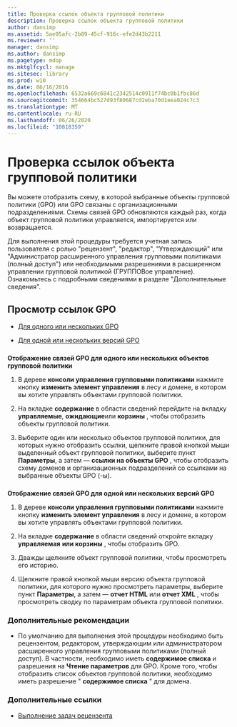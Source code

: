 ```yaml
---
title: Проверка ссылок объекта групповой политики
description: Проверка ссылок объекта групповой политики
author: dansimp
ms.assetid: 5ae95afc-2b89-45cf-916c-efe2d43b2211
ms.reviewer: ''
manager: dansimp
ms.author: dansimp
ms.pagetype: mdop
ms.mktglfcycl: manage
ms.sitesec: library
ms.prod: w10
ms.date: 06/16/2016
ms.openlocfilehash: 6532a669c6841c2342514c0911f74bc0b1fbc86d
ms.sourcegitcommit: 354664bc527d93f80687cd2eba70d1eea024c7c3
ms.translationtype: MT
ms.contentlocale: ru-RU
ms.lasthandoff: 06/26/2020
ms.locfileid: "10818359"
---
```

# Проверка ссылок объекта групповой политики


Вы можете отобразить схему, в которой выбранные объекты групповой политики (GPO) или GPO связаны с организационными подразделениями. Схемы связей GPO обновляются каждый раз, когда объект групповой политики управляется, импортируется или возвращается.

Для выполнения этой процедуры требуется учетная запись пользователя с ролью "рецензент", "редактор", "Утверждающий" или "Администратор расширенного управления групповыми политиками (полный доступ") или необходимыми разрешениями в расширенном управлении групповой политикой (ГРУППОВое управление). Ознакомьтесь с подробными сведениями в разделе "Дополнительные сведения".

## Просмотр ссылок GPO


-   [Для одного или нескольких GPO](#bkmk-gpos)

-   [Для одной или нескольких версий GPO](#bkmk-gpo-versions)

### <a href="" id="bkmk-gpos"></a>

**Отображение связей GPO для одного или нескольких объектов групповой политики**

1.  В дереве **консоли управления групповыми политиками** нажмите кнопку **изменить элемент управления** в лесу и домене, в котором вы хотите управлять объектами групповой политики.

2.  На вкладке **содержание** в области сведений перейдите на вкладку **управляемые**, **ожидающие**или **корзины** , чтобы отобразить объекты групповой политики.

3.  Выберите один или несколько объектов групповой политики, для которых нужно отобразить ссылки, щелкните правой кнопкой мыши выделенный объект групповой политики, выберите пункт **Параметры**, а затем — **ссылки на объекты GPO** , чтобы отобразить схему доменов и организационных подразделений со ссылками на выбранные объекты GPO (-ы).

### <a href="" id="bkmk-gpo-versions"></a>

**Отображение связей GPO для одной или нескольких версий GPO**

1.  В дереве **консоли управления групповыми политиками** нажмите кнопку **изменить элемент управления** в лесу и домене, в котором вы хотите управлять объектами групповой политики.

2.  На вкладке **содержание** в области сведений откройте вкладку **управляемая** **или корзины** , чтобы отобразить GPO.

3.  Дважды щелкните объект групповой политики, чтобы просмотреть его историю.

4.  Щелкните правой кнопкой мыши версию объекта групповой политики, для которого нужно просмотреть параметры, выберите пункт **Параметры**, а затем — **отчет HTML** или **отчет XML** , чтобы просмотреть сводку по параметрам объекта групповой политики.

### Дополнительные рекомендации

-   По умолчанию для выполнения этой процедуры необходимо быть рецензентом, редактором, утверждающим или администратором расширенного управления групповыми политиками (полный доступ). В частности, необходимо иметь **содержимое списка** и разрешения на **Чтение параметров** для GPO. Кроме того, чтобы отобразить список объектов групповой политики, необходимо иметь разрешение " **содержимое списка** " для домена.

### Дополнительные ссылки

-   [Выполнение задач рецензента](performing-reviewer-tasks-agpm30ops.md)

 

 





